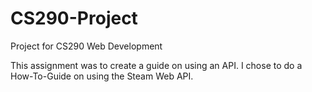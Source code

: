 # CS290-Project
Project for CS290 Web Development

This assignment was to create a guide on using an API. I chose to do a How-To-Guide on using the Steam Web API.
